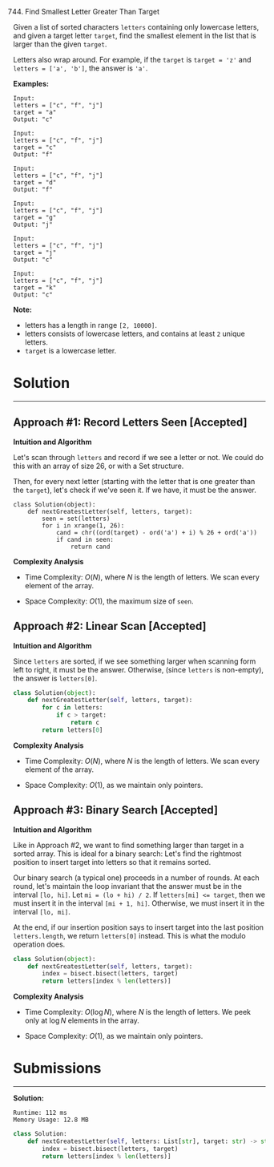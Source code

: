 744. Find Smallest Letter Greater Than Target

Given a list of sorted characters `letters` containing only lowercase letters, and given a target letter `target`, find the smallest element in the list that is larger than the given `target`.

Letters also wrap around. For example, if the `target` is `target = 'z'` and `letters = ['a', 'b']`, the answer is `'a'`.

**Examples:**
```
Input:
letters = ["c", "f", "j"]
target = "a"
Output: "c"

Input:
letters = ["c", "f", "j"]
target = "c"
Output: "f"

Input:
letters = ["c", "f", "j"]
target = "d"
Output: "f"

Input:
letters = ["c", "f", "j"]
target = "g"
Output: "j"

Input:
letters = ["c", "f", "j"]
target = "j"
Output: "c"

Input:
letters = ["c", "f", "j"]
target = "k"
Output: "c"
```

**Note:**

* letters has a length in range `[2, 10000]`.
* letters consists of lowercase letters, and contains at least `2` unique letters.
* `target` is a lowercase letter.

# Solution
---
## Approach #1: Record Letters Seen [Accepted]
**Intuition and Algorithm**

Let's scan through `letters` and record if we see a letter or not. We could do this with an array of size 26, or with a Set structure.

Then, for every next letter (starting with the letter that is one greater than the `target`), let's check if we've seen it. If we have, it must be the answer.

```
class Solution(object):
    def nextGreatestLetter(self, letters, target):
        seen = set(letters)
        for i in xrange(1, 26):
            cand = chr((ord(target) - ord('a') + i) % 26 + ord('a'))
            if cand in seen:
                return cand
```

**Complexity Analysis**

* Time Complexity: $O(N)$, where $N$ is the length of letters. We scan every element of the array.

* Space Complexity: $O(1)$, the maximum size of `seen`.

## Approach #2: Linear Scan [Accepted]
**Intuition and Algorithm**

Since `letters` are sorted, if we see something larger when scanning form left to right, it must be the answer. Otherwise, (since `letters` is non-empty), the answer is `letters[0]`.

```python
class Solution(object):
    def nextGreatestLetter(self, letters, target):
        for c in letters:
            if c > target:
                return c
        return letters[0]
```

**Complexity Analysis**

* Time Complexity: $O(N)$, where $N$ is the length of letters. We scan every element of the array.

* Space Complexity: $O(1)$, as we maintain only pointers.

## Approach #3: Binary Search [Accepted]
**Intuition and Algorithm**

Like in Approach #2, we want to find something larger than target in a sorted array. This is ideal for a binary search: Let's find the rightmost position to insert target into letters so that it remains sorted.

Our binary search (a typical one) proceeds in a number of rounds. At each round, let's maintain the loop invariant that the answer must be in the interval `[lo, hi]`. Let `mi = (lo + hi) / 2`. If `letters[mi] <= target`, then we must insert it in the interval `[mi + 1, hi]`. Otherwise, we must insert it in the interval `[lo, mi]`.

At the end, if our insertion position says to insert target into the last position `letters.length`, we return `letters[0]` instead. This is what the modulo operation does.

```python
class Solution(object):
    def nextGreatestLetter(self, letters, target):
        index = bisect.bisect(letters, target)
        return letters[index % len(letters)]
```

**Complexity Analysis**

* Time Complexity: $O(\log N)$, where $N$ is the length of letters. We peek only at $\log N$ elements in the array.

* Space Complexity: $O(1)$, as we maintain only pointers.

# Submissions
---

**Solution:**
```
Runtime: 112 ms
Memory Usage: 12.8 MB
```
```python
class Solution:
    def nextGreatestLetter(self, letters: List[str], target: str) -> str:
        index = bisect.bisect(letters, target)
        return letters[index % len(letters)]
```